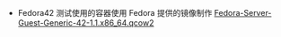 + Fedora42 测试使用的容器使用 Fedora 提供的镜像制作 [Fedora-Server-Guest-Generic-42-1.1.x86\_64.qcow2](https://download.fedoraproject.org/pub/fedora/linux/releases/42/Server/x86_64/images/Fedora-Server-Guest-Generic-42-1.1.x86_64.qcow2)

